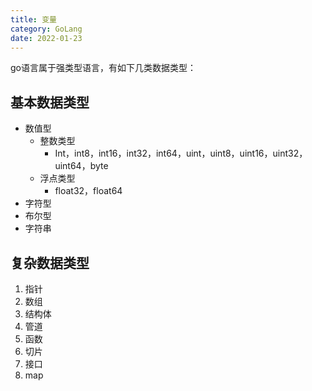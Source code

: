 ```yaml
---
title: 变量
category: GoLang
date: 2022-01-23
---
```


go语言属于强类型语言，有如下几类数据类型：

## 基本数据类型

- 数值型
  - 整数类型
    - Int，int8，int16，int32，int64，uint，uint8，uint16，uint32，uint64，byte
  - 浮点类型
    - float32，float64
- 字符型
- 布尔型
- 字符串

## 复杂数据类型

1. 指针
2. 数组
3. 结构体
4. 管道
5. 函数
6. 切片
7. 接口
8. map